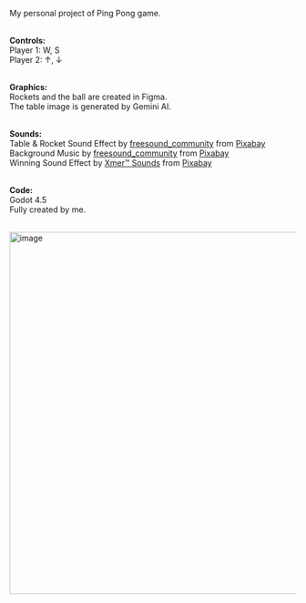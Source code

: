 My personal project of Ping Pong game.<br><br>

<b>Controls:</b><br>
Player 1: W, S<br>
Player 2: &#8593;, &#8595;<br><br>

<b>Graphics:</b><br>
Rockets and the ball are created in Figma.<br>
The table image is generated by Gemini AI.<br><br>

<b>Sounds:</b><br>
Table & Rocket Sound Effect by <a href="https://pixabay.com/users/freesound_community-46691455/?utm_source=link-attribution&utm_medium=referral&utm_campaign=music&utm_content=23500">freesound_community</a> from <a href="https://pixabay.com/sound-effects//?utm_source=link-attribution&utm_medium=referral&utm_campaign=music&utm_content=23500">Pixabay</a><br>
Background Music by <a href="https://pixabay.com/users/freesound_community-46691455/?utm_source=link-attribution&utm_medium=referral&utm_campaign=music&utm_content=22508">freesound_community</a> from <a href="https://pixabay.com/sound-effects//?utm_source=link-attribution&utm_medium=referral&utm_campaign=music&utm_content=22508">Pixabay</a><br>
Winning Sound Effect by <a href="https://pixabay.com/users/xmersounds-50703818/?utm_source=link-attribution&utm_medium=referral&utm_campaign=music&utm_content=416829">Xmer™ Sounds</a> from <a href="https://pixabay.com//?utm_source=link-attribution&utm_medium=referral&utm_campaign=music&utm_content=416829">Pixabay</a><br><br>

<b>Code:</b><br>
Godot 4.5<br>
Fully created by me.<br><br>

<img width="1142" height="636" alt="image" src="https://github.com/user-attachments/assets/8d688827-1bbc-4fd3-bf8b-14e0ff8fbcfc" />

